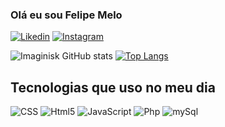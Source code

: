 ### Olá eu sou Felipe Melo
[![Likedin](https://img.shields.io/badge/LinkedIn-0077B5?style=for-the-badge&logo=linkedin&logoColor=white)](https://www.linkedin.com/in/felipe-melo-771aa1227/)
[![Instagram](https://img.shields.io/badge/Instagram-E4405F?style=for-the-badge&logo=instagram&logoColor=white)](https://www.instagram.com/imaginisck/)

![Imaginisk GitHub stats](https://github-readme-stats.vercel.app/api?username=Imaginisk&show_icons=true&theme=radical)
 [![Top Langs](https://github-readme-stats.vercel.app/api/top-langs/?username=Imaginisk&langs_count=8)](https://github.com/anuraghazra/github-readme-stats)


## Tecnologias que uso no meu dia 
![CSS](https://img.shields.io/badge/CSS3-1572B6?style=for-the-badge&logo=css3&logoColor=white)
![Html5](https://img.shields.io/badge/HTML5-E34F26?style=for-the-badge&logo=html5&logoColor=white)
![JavaScript](https://img.shields.io/badge/JavaScript-F7DF1E?style=for-the-badge&logo=javascript&logoColor=black)
![Php](https://img.shields.io/badge/PHP-777BB4?style=for-the-badge&logo=php&logoColor=white)
![mySql](https://img.shields.io/badge/MySQL-00000F?style=for-the-badge&logo=mysql&logoColor=white)

